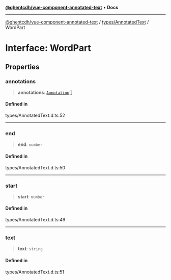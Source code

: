 [**@ghentcdh/vue-component-annotated-text**](../../../README.md) • **Docs**

***

[@ghentcdh/vue-component-annotated-text](../../../modules.md) / [types/AnnotatedText](../README.md) / WordPart

# Interface: WordPart

## Properties

### annotations

> **annotations**: [`Annotation`](../../Annotation/interfaces/Annotation.md)[]

#### Defined in

types/AnnotatedText.d.ts:52

***

### end

> **end**: `number`

#### Defined in

types/AnnotatedText.d.ts:50

***

### start

> **start**: `number`

#### Defined in

types/AnnotatedText.d.ts:49

***

### text

> **text**: `string`

#### Defined in

types/AnnotatedText.d.ts:51
